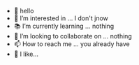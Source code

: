 - 👋 hello
- 🤔 I’m interested in ... I don't jnow
- 📚 I’m currently learning ... nothing
- 🤝 I’m looking to collaborate on ... nothing
- 📫 How to reach me ... you already have
- 💬 I like...
